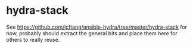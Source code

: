 hydra-stack
===========

See https://github.com/jcftang/ansible-hydra/tree/master/hydra-stack for now, probably should extract the general bits and place them here for others to really reuse.
